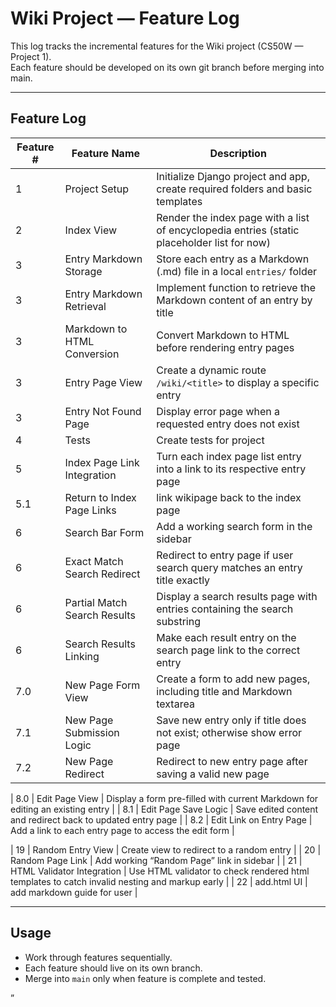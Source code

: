 # Wiki Project — Feature Log

This log tracks the incremental features for the Wiki project (CS50W — Project 1).  
Each feature should be developed on its own git branch before merging into main.

---

## Feature Log

| Feature # | Feature Name                 | Description                                                                                  |
|-----------|------------------------------|----------------------------------------------------------------------------------------------|
| 1         | Project Setup                | Initialize Django project and app, create required folders and basic templates               |
| 2         | Index View                   | Render the index page with a list of encyclopedia entries (static placeholder list for now)  |
| 3         | Entry Markdown Storage       | Store each entry as a Markdown (.md) file in a local `entries/` folder                       |
| 3         | Entry Markdown Retrieval     | Implement function to retrieve the Markdown content of an entry by title                     |
| 3         | Markdown to HTML Conversion  | Convert Markdown to HTML before rendering entry pages                                        |
| 3         | Entry Page View              | Create a dynamic route `/wiki/<title>` to display a specific entry                           |
| 3         | Entry Not Found Page         | Display error page when a requested entry does not exist                                     |
| 4         | Tests                        | Create tests for project
| 5         | Index Page Link Integration  | Turn each index page list entry into a link to its respective entry page                     |
| 5.1       | Return to Index Page Links   | link wikipage back to the index page                    |
| 6         | Search Bar Form              | Add a working search form in the sidebar                                                     |
| 6         | Exact Match Search Redirect  | Redirect to entry page if user search query matches an entry title exactly                   |
| 6         | Partial Match Search Results | Display a search results page with entries containing the search substring                   |
| 6         | Search Results Linking       | Make each result entry on the search page link to the correct entry                          |
| 7.0        | New Page Form View           | Create a form to add new pages, including title and Markdown textarea                        |
| 7.1        | New Page Submission Logic    | Save new entry only if title does not exist; otherwise show error page                       |
| 7.2        | New Page Redirect            | Redirect to new entry page after saving a valid new page                                     |

| 8.0        | Edit Page View               | Display a form pre-filled with current Markdown for editing an existing entry                |
| 8.1        | Edit Page Save Logic         | Save edited content and redirect back to updated entry page                                  |
| 8.2        | Edit Link on Entry Page      | Add a link to each entry page to access the edit form                                        |


| 19        | Random Entry View            | Create view to redirect to a random entry                                                    |
| 20        | Random Page Link             | Add working “Random Page” link in sidebar                                                    |
| 21        | HTML Validator Integration   | Use HTML validator to check rendered html templates to catch invalid nesting and markup early |
| 22        | add.html UI                  | add markdown guide for user                                                                    |



---

## Usage

- Work through features sequentially.
- Each feature should live on its own branch.
- Merge into `main` only when feature is complete and tested.

”